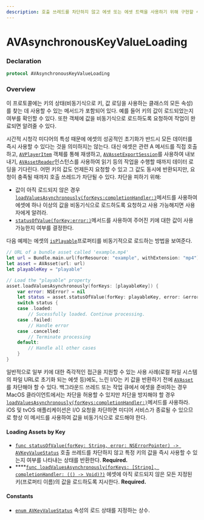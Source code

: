 ```yaml
---
description: 호출 쓰레드를 차단하지 않고 에셋 또는 에셋 트랙을 사용하기 위해 구현할 수 있는 메서드.
---
```


# AVAsynchronousKeyValueLoading

### Declaration

```swift
protocol AVAsynchronousKeyValueLoading
```

### Overview

이 프로토콜에는 키의 상태\(비동기식으로 키, 값 로딩을 사용하는 클래스의 모든 속성\)를 찾는 데 사용할 수 있는 메서드가 포함되어 있다. 예를 들어 키의 값이 로드되었는지 여부를 확인할 수 있다. 또한 객체에 값을 비동기식으로 로드하도록 요청하여 작업이 완료되면 알려줄 수 있다.

시간적 시청각 미디어의 특성 때문에 에셋의 성공적인 초기화가 반드시 모든 데이터를 즉시 사용할 수 있다는 것을 의미하지는 않는다. 대신 에셋은 관련 A 메서드를 직접 호출하고, [`AVPlayerItem`](https://developer.apple.com/documentation/avfoundation/avplayeritem) 객체를 통해 재생하고, [`AVAssetExportSession`](https://developer.apple.com/documentation/avfoundation/avassetexportsession)를 사용하여 내보내기, [`AVAssetReader`](https://developer.apple.com/documentation/avfoundation/avassetreader)인스턴스를 사용하여 읽기 등의 작업을 수행할 때까지 데이터 로딩을 기다린다. 어떤 키의 값도 언제든지 요청할 수 있고 그 값도 동시에 반환되지만, 요청이 충족될 때까지 호출 쓰레드가 차단될 수 있다. 차단을 피하기 위해:

* 값이 아직 로드되지 않은 경우 [`loadValuesAsynchronously(forKeys:completionHandler:)`](https://developer.apple.com/documentation/avfoundation/avasynchronouskeyvalueloading/1387321-loadvaluesasynchronously)메서드를 사용하여 에셋에 하나 이상의 값을 비동기식으로 로드하도록 요청하고 사용 가능해지면 사용자에게 알려라.
* [`statusOfValue(forKey:error:)`](https://developer.apple.com/documentation/avfoundation/avasynchronouskeyvalueloading/1386816-statusofvalue)메서드를 사용하여 주어진 키에 대한 값이 사용가능한지 여부를 결정한다.

다음 예제는 에셋의 [`isPlayable`](https://developer.apple.com/documentation/avfoundation/avasset/1385974-isplayable)프로퍼티를 비동기적으로 로드하는 방법을 보여준다.

```swift
// URL of a bundle asset called 'example.mp4'
let url = Bundle.main.url(forResource: "example", withExtension: "mp4")!
let asset = AVAsset(url: url)
let playableKey = "playable"

// Load the "playable" property
asset.loadValuesAsynchronously(forKeys: [playableKey]) {
    var error: NSError? = nil
    let status = asset.statusOfValue(forKey: playableKey, error: &error)
    switch status {
    case .loaded:
        // Sucessfully loaded. Continue processing.
    case .failed:
        // Handle error
    case .cancelled:
        // Terminate processing
    default:
        // Handle all other cases
    }
}
```

일반적으로 일부 키에 대한 즉각적인 접근을 지원할 수 있는 사용 사례\(로컬 파일 시스템의 파일 URL로 초기화 되는 에셋 등\)에도, 느린 I/O는 키 값을 반환하기 전에 [`AVAsset`](https://developer.apple.com/documentation/avfoundation/avasset)를 차단해야 할 수 있다. 백그라운드 쓰레드 또는 작업 큐에서 에셋을 준비하는 경우 MacOS 클라이언트에서는 차단을 허용할 수 있지만 차단을 방지해야 할 경우 [`loadValuesAsynchronously(forKeys:completionHandler:)`](https://developer.apple.com/documentation/avfoundation/avasynchronouskeyvalueloading/1387321-loadvaluesasynchronously)메서드를 사용하라. iOS 및 tvOS 애플리케이션은 I/O 요청을 차단하면 미디어 서비스가 종료될 수 있으므로 항상 이 메서드를 사용하여 값을 비동기식으로 로드해야 한다.

#### Loading Assets by Key

* [`func statusOfValue(forKey: String, error: NSErrorPointer) -> AVKeyValueStatus`](https://developer.apple.com/documentation/avfoundation/avasynchronouskeyvalueloading/1386816-statusofvalue)  호출 쓰레드를 차단하지 않고 특정 키의 값을 즉시 사용할 수 있는지 여부를 나타내는 상태를 반환한다. **Required.**
* \*\*\*\*[`func loadValuesAsynchronously(forKeys: [String], completionHandler: (() -> Void)?)`](https://developer.apple.com/documentation/avfoundation/avasynchronouskeyvalueloading/1387321-loadvaluesasynchronously)  에셋에 아직 로드되지 않은 모든 지정된 키\(프로퍼티 이름\)의 값을 로드하도록 지시한다. **Required.**

#### Constants

* [`enum AVKeyValueStatus`](https://developer.apple.com/documentation/avfoundation/avkeyvaluestatus)  속성의 로드 상태를 지정하는 상수.

